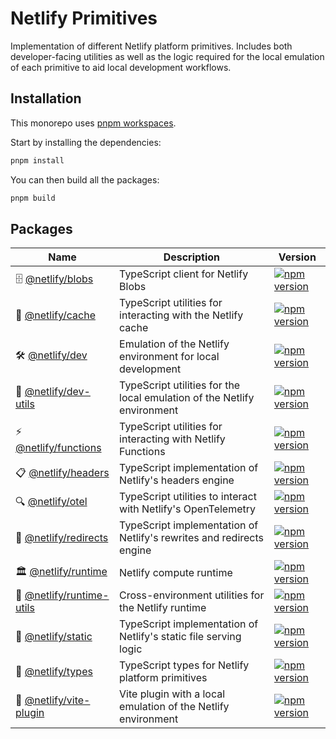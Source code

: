# Netlify Primitives

Implementation of different Netlify platform primitives. Includes both developer-facing utilities as well as the logic
required for the local emulation of each primitive to aid local development workflows.

## Installation

This monorepo uses [pnpm workspaces](https://pnpm.io/workspaces).

Start by installing the dependencies:

```sh
pnpm install
```

You can then build all the packages:

```sh
pnpm build
```

## Packages

| Name                                                | Description                                                             | Version                                                                                                                         |
| --------------------------------------------------- | ----------------------------------------------------------------------- | ------------------------------------------------------------------------------------------------------------------------------- |
| 🗄️ [@netlify/blobs](packages/blobs)                 | TypeScript client for Netlify Blobs                                     | [![npm version](https://img.shields.io/npm/v/@netlify/blobs.svg)](https://www.npmjs.com/package/@netlify/blobs)                 |
| 💾 [@netlify/cache](packages/cache)                 | TypeScript utilities for interacting with the Netlify cache             | [![npm version](https://img.shields.io/npm/v/@netlify/cache.svg)](https://www.npmjs.com/package/@netlify/cache)                 |
| 🛠️ [@netlify/dev](packages/dev)                     | Emulation of the Netlify environment for local development              | [![npm version](https://img.shields.io/npm/v/@netlify/dev.svg)](https://www.npmjs.com/package/@netlify/dev)                     |
| 🔧 [@netlify/dev-utils](packages/dev-utils)         | TypeScript utilities for the local emulation of the Netlify environment | [![npm version](https://img.shields.io/npm/v/@netlify/dev-utils.svg)](https://www.npmjs.com/package/@netlify/dev-utils)         |
| ⚡ [@netlify/functions](packages/functions)         | TypeScript utilities for interacting with Netlify Functions             | [![npm version](https://img.shields.io/npm/v/@netlify/functions.svg)](https://www.npmjs.com/package/@netlify/functions)         |
| 📋 [@netlify/headers](packages/headers)             | TypeScript implementation of Netlify's headers engine                   | [![npm version](https://img.shields.io/npm/v/@netlify/headers.svg)](https://www.npmjs.com/package/@netlify/headers)             |
| 🔍 [@netlify/otel](packages/otel)                   | TypeScript utilities to interact with Netlify's OpenTelemetry           | [![npm version](https://img.shields.io/npm/v/@netlify/otel.svg)](https://www.npmjs.com/package/@netlify/otel)                   |
| 🔄 [@netlify/redirects](packages/redirects)         | TypeScript implementation of Netlify's rewrites and redirects engine    | [![npm version](https://img.shields.io/npm/v/@netlify/redirects.svg)](https://www.npmjs.com/package/@netlify/redirects)         |
| 🏛️ [@netlify/runtime](packages/runtime)             | Netlify compute runtime                                                 | [![npm version](https://img.shields.io/npm/v/@netlify/runtime.svg)](https://www.npmjs.com/package/@netlify/runtime)             |
| 🔨 [@netlify/runtime-utils](packages/runtime-utils) | Cross-environment utilities for the Netlify runtime                     | [![npm version](https://img.shields.io/npm/v/@netlify/runtime-utils.svg)](https://www.npmjs.com/package/@netlify/runtime-utils) |
| 📁 [@netlify/static](packages/static)               | TypeScript implementation of Netlify's static file serving logic        | [![npm version](https://img.shields.io/npm/v/@netlify/static.svg)](https://www.npmjs.com/package/@netlify/static)               |
| 🔢 [@netlify/types](packages/types)                 | TypeScript types for Netlify platform primitives                        | [![npm version](https://img.shields.io/npm/v/@netlify/types.svg)](https://www.npmjs.com/package/@netlify/types)                 |
| 🔌 [@netlify/vite-plugin](packages/vite-plugin)     | Vite plugin with a local emulation of the Netlify environment           | [![npm version](https://img.shields.io/npm/v/@netlify/vite-plugin.svg)](https://www.npmjs.com/package/@netlify/vite-plugin)     |
